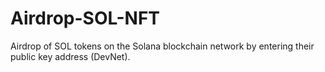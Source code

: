 # Airdrop-SOL-NFT
Airdrop of SOL tokens on the Solana blockchain network by entering their public key address (DevNet).
